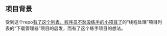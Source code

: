 ## 项目背景
受到这个repo[有了这个列表，程序员不愁没练手的小项目了](https://github.com/jobbole/ProgrammingProjectList)的“线程处理”项目列表的“下载管理器”项目的启发，而有了这个练手项目的想法。
